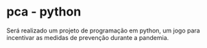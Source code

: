 # pca - python
Será realizado um projeto de programação em python, um jogo para incentivar as medidas de prevenção durante a pandemia.
